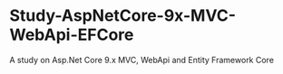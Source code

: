 # Study-AspNetCore-9x-MVC-WebApi-EFCore
 
A study on Asp.Net Core 9.x MVC, WebApi and Entity Framework Core 
